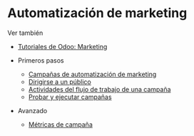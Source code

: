 # Automatización de marketing

Ver también

  * [Tutoriales de Odoo: Marketing](https://www.odoo.com/slides/marketing-27)

  * Primeros pasos
    * [Campañas de automatización de marketing](marketing_automation/getting_started/first_campaign.html)
    * [Dirigirse a un público](marketing_automation/getting_started/target_audience.html)
    * [Actividades del flujo de trabajo de una campaña](marketing_automation/getting_started/workflow_activities.html)
    * [Probar y ejecutar campañas](marketing_automation/getting_started/testing_running.html)
  * Avanzado
    * [Métricas de campaña](marketing_automation/advanced/understanding_metrics.html)

